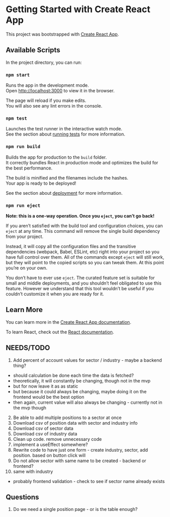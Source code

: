 # Getting Started with Create React App

This project was bootstrapped with [Create React App](https://github.com/facebook/create-react-app).

## Available Scripts

In the project directory, you can run:

### `npm start`

Runs the app in the development mode.\
Open [http://localhost:3000](http://localhost:3000) to view it in the browser.

The page will reload if you make edits.\
You will also see any lint errors in the console.

### `npm test`

Launches the test runner in the interactive watch mode.\
See the section about [running tests](https://facebook.github.io/create-react-app/docs/running-tests) for more information.

### `npm run build`

Builds the app for production to the `build` folder.\
It correctly bundles React in production mode and optimizes the build for the best performance.

The build is minified and the filenames include the hashes.\
Your app is ready to be deployed!

See the section about [deployment](https://facebook.github.io/create-react-app/docs/deployment) for more information.

### `npm run eject`

**Note: this is a one-way operation. Once you `eject`, you can’t go back!**

If you aren’t satisfied with the build tool and configuration choices, you can `eject` at any time. This command will remove the single build dependency from your project.

Instead, it will copy all the configuration files and the transitive dependencies (webpack, Babel, ESLint, etc) right into your project so you have full control over them. All of the commands except `eject` will still work, but they will point to the copied scripts so you can tweak them. At this point you’re on your own.

You don’t have to ever use `eject`. The curated feature set is suitable for small and middle deployments, and you shouldn’t feel obligated to use this feature. However we understand that this tool wouldn’t be useful if you couldn’t customize it when you are ready for it.

## Learn More

You can learn more in the [Create React App documentation](https://facebook.github.io/create-react-app/docs/getting-started).

To learn React, check out the [React documentation](https://reactjs.org/).

## NEEDS/TODO

1. Add percent of account values for sector / industry - maybe a backend thing?

- should calculation be done each time the data is fetched?
- theoretically, it will constantly be changing, though not in the mvp
- but for now leave it as as static
- but because it could always be changing, maybe doing it on the frontend would be the best option
- then again, current value will also always be changing - currently not in the mvp though

2. Be able to add multiple positions to a sector at once
3. Download csv of position data with sector and industry info
4. Download csv of sector data
5. Download csv of industry data
6. Clean up code. remove unnecessary code
7. implement a useEffect somewhere?
8. Rewrite code to have just one form - create industry, sector, add position. based on button click will
9. Do not allow sector with same name to be created - backend or frontend?
10. same with industry

- probably frontend validation - check to see if sector name already exists

## Questions

1. Do we need a single position page - or is the table enough?
